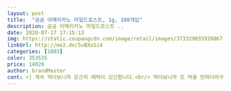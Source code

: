 ```yaml
---
layout: post 
title:  "곰곰 아메리카노 마일드로스트, 1g, 180개입" 
description: 곰곰 아메리카노 마일드로스트 ..
date: 2020-07-17 17:15:13 
img: https://static.coupangcdn.com/image/retail/images/373329035926067-cdd9b330-a578-44a6-be5c-37961e1008b5.jpg 
linkUrl: http://me2.do/5vBXuSi4 
categories: [1003] 
color: 353535 
price: 14020 
author: brandMaster 
cont: +] 계속 먹다보니까 은근히 매력이 있긴합니다.<br/> 먹다보니까 또 먹을 만하더라구요.<br/><br/><br/> -가격 양에 비해 가격은 엄청나게 저렴한 커피입니다.<br/> 가격은 진짜 저렴합니다.<br/><br/><br/> -맛 맛은 솔직히 맛이 없진 않은데 저는 개인적으로 이걸 커피라고 하기엔 좀 아쉬운 느낌이 들었어요.<br/> 뭔가 커피라고 하긴엔 좀 부족한 느낌이 들었습니다.<br/> 아주 맛이 없고 못먹을 정도는 아닌데 향도 좀 부족한 느낌이 들고 전반적으로 뭔가 아쉬운느낌이 좀 들었습니다.<br/><br/><br/> -원재료 커피{브러잘산6<br/> ▶ 05%, 베트남산2<br/> ▶ 11%, 외국산(베틑남, 페루, 온두라스)1<br/> ▶ 84%}95% 수프리모분쇄원두(콜롬비아산100%)5%<br/><br/> -유통기한 구매일은 201<br/>9 -11<br/> -05일입니다.<br/> 유통기한은 2021<br/> -03<br/> -15일까지니까 엄청 나게 여유롭게 충분히 놔두고 먹어도 되겠네요.<br/><br/><br/> -입자 커피 입자는 아주 고운건 아니고 살짝 크기가 있는 편인데 찬물에도 잘 녹고 뜨거운 물에도 잘 녹습니다,<br/><br/> -편리성 스틱형이라 뜯어먹기도 편하고, 들고다니기에도 편하고 아주 편리합니다.<br/><br/><br/> -포장상태 포장은 특별한거 없이 깔끔하게 잘 포장되어져서 배송왔습니다.<br/><br/><br/> -향 커피향은 거의 없어요.<br/><br/>anyways, i like to use the little side door so i can have a place to keep the packets on the counter.<br/> also, i like to keep a few in my purse so that i can drink black coffee in a waiting room <br/> - especially since most waiting rooms still only have mix coffee packets.<br/><br/>melts easily with lukewarm water for making iced americano too <br/>what the heck with the box?!<br/>[구매이유]<br/>[제품]<br/>ㅋㄴ 보다는 많이 연한 느낌 ㅎㅎ<br/> 
---
```

 